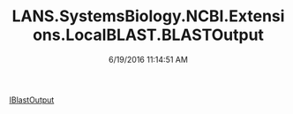 ﻿---
title: LANS.SystemsBiology.NCBI.Extensions.LocalBLAST.BLASTOutput
date: 6/19/2016 11:14:51 AM
---

[IBlastOutput](T-LANS.SystemsBiology.NCBI.Extensions.LocalBLAST.BLASTOutput.IBlastOutput.html)
